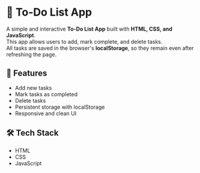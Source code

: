 # 📝 To-Do List App

A simple and interactive **To-Do List App** built with **HTML, CSS, and JavaScript**.  
This app allows users to add, mark complete, and delete tasks.  
All tasks are saved in the browser's **localStorage**, so they remain even after refreshing the page.

## 🚀 Features
- Add new tasks
- Mark tasks as completed
- Delete tasks
- Persistent storage with localStorage
- Responsive and clean UI

## 🛠️ Tech Stack
- HTML
- CSS
- JavaScript
  
